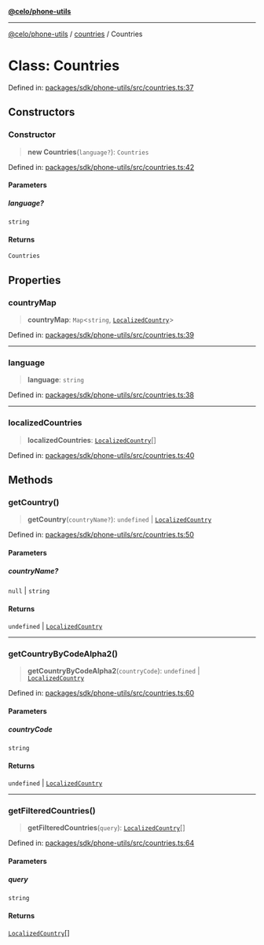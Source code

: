 [**@celo/phone-utils**](../../README.md)

***

[@celo/phone-utils](../../modules.md) / [countries](../README.md) / Countries

# Class: Countries

Defined in: [packages/sdk/phone-utils/src/countries.ts:37](https://github.com/celo-org/developer-tooling/blob/master/packages/sdk/phone-utils/src/countries.ts#L37)

## Constructors

### Constructor

> **new Countries**(`language?`): `Countries`

Defined in: [packages/sdk/phone-utils/src/countries.ts:42](https://github.com/celo-org/developer-tooling/blob/master/packages/sdk/phone-utils/src/countries.ts#L42)

#### Parameters

##### language?

`string`

#### Returns

`Countries`

## Properties

### countryMap

> **countryMap**: `Map`\<`string`, [`LocalizedCountry`](../interfaces/LocalizedCountry.md)\>

Defined in: [packages/sdk/phone-utils/src/countries.ts:39](https://github.com/celo-org/developer-tooling/blob/master/packages/sdk/phone-utils/src/countries.ts#L39)

***

### language

> **language**: `string`

Defined in: [packages/sdk/phone-utils/src/countries.ts:38](https://github.com/celo-org/developer-tooling/blob/master/packages/sdk/phone-utils/src/countries.ts#L38)

***

### localizedCountries

> **localizedCountries**: [`LocalizedCountry`](../interfaces/LocalizedCountry.md)[]

Defined in: [packages/sdk/phone-utils/src/countries.ts:40](https://github.com/celo-org/developer-tooling/blob/master/packages/sdk/phone-utils/src/countries.ts#L40)

## Methods

### getCountry()

> **getCountry**(`countryName?`): `undefined` \| [`LocalizedCountry`](../interfaces/LocalizedCountry.md)

Defined in: [packages/sdk/phone-utils/src/countries.ts:50](https://github.com/celo-org/developer-tooling/blob/master/packages/sdk/phone-utils/src/countries.ts#L50)

#### Parameters

##### countryName?

`null` | `string`

#### Returns

`undefined` \| [`LocalizedCountry`](../interfaces/LocalizedCountry.md)

***

### getCountryByCodeAlpha2()

> **getCountryByCodeAlpha2**(`countryCode`): `undefined` \| [`LocalizedCountry`](../interfaces/LocalizedCountry.md)

Defined in: [packages/sdk/phone-utils/src/countries.ts:60](https://github.com/celo-org/developer-tooling/blob/master/packages/sdk/phone-utils/src/countries.ts#L60)

#### Parameters

##### countryCode

`string`

#### Returns

`undefined` \| [`LocalizedCountry`](../interfaces/LocalizedCountry.md)

***

### getFilteredCountries()

> **getFilteredCountries**(`query`): [`LocalizedCountry`](../interfaces/LocalizedCountry.md)[]

Defined in: [packages/sdk/phone-utils/src/countries.ts:64](https://github.com/celo-org/developer-tooling/blob/master/packages/sdk/phone-utils/src/countries.ts#L64)

#### Parameters

##### query

`string`

#### Returns

[`LocalizedCountry`](../interfaces/LocalizedCountry.md)[]
